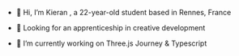 - 👋 Hi, I’m Kieran , a 22-year-old student based in Rennes, France

- 👀 Looking for an apprenticeship in creative development

- 🌱 I’m currently working on Three.js Journey & Typescript
